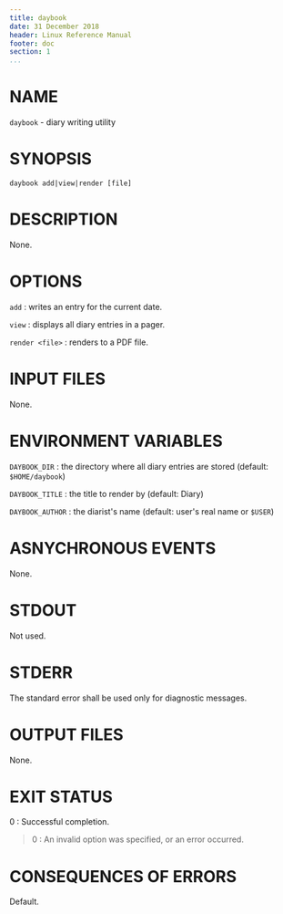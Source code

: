 ```yaml
---
title: daybook
date: 31 December 2018
header: Linux Reference Manual
footer: doc
section: 1
...
```


# NAME
`daybook` - diary writing utility

# SYNOPSIS
`daybook add|view|render [file]`

# DESCRIPTION
None.

# OPTIONS
`add`
: writes an entry for the current date.

`view`
: displays all diary entries in a pager.

`render <file>`
: renders to a PDF file.

# INPUT FILES
None.

# ENVIRONMENT VARIABLES
`DAYBOOK_DIR`
: the directory where all diary entries are stored (default: `$HOME/daybook`)

`DAYBOOK_TITLE`
: the title to render by (default: Diary)

`DAYBOOK_AUTHOR`
: the diarist's name (default: user's real name or `$USER`)

# ASNYCHRONOUS EVENTS
None.

# STDOUT
Not used.

# STDERR
The standard error shall be used only for diagnostic messages.

# OUTPUT FILES
None.

# EXIT STATUS
0
: Successful completion.

> 0
: An invalid option was specified, or an error occurred.

# CONSEQUENCES OF ERRORS
Default.

